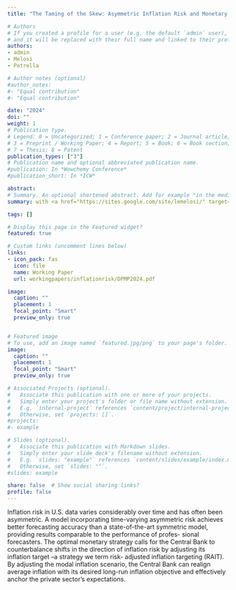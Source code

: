 ```yaml
---
title: "The Taming of the Skew: Asymmetric Inflation Risk and Monetary Policy"

# Authors
# If you created a profile for a user (e.g. the default `admin` user), write the username (folder name) here
# and it will be replaced with their full name and linked to their profile.
authors:
- admin
- Melosi
- Petrella

# Author notes (optional)
#author_notes:
#- "Equal contribution"
#- "Equal contribution"

date: "2024"
doi: ""
weight: 1
# Publication type.
# Legend: 0 = Uncategorized; 1 = Conference paper; 2 = Journal article;
# 3 = Preprint / Working Paper; 4 = Report; 5 = Book; 6 = Book section;
# 7 = Thesis; 8 = Patent
publication_types: ["3"]
# Publication name and optional abbreviated publication name.
#publication: In *Wowchemy Conference*
#publication_short: In *ICW*

abstract:
# Summary. An optional shortened abstract. Add for example "in the media"
summary: with <a href="https://sites.google.com/site/lemelosi/" target="_blank" rel="noopener noreferrer"> Leonardo Melosi</a> (University of Warwick) and <a href="https://sites.google.com/a/ivanpetrella.com/www/" target="_blank" rel="noopener noreferrer">Ivan Petrella</a> (University of Warwick).

tags: []

# Display this page in the Featured widget?
featured: true

# Custom links (uncomment lines below)
links:
- icon_pack: fas
  icon: file
  name: Working Paper
  url: workingpapers/inflationrisk/DPMP2024.pdf

image:
  caption: ""
  placement: 1
  focal_point: "Smart"
  preview_only: true


# Featured image
# To use, add an image named `featured.jpg/png` to your page's folder.
image:
  caption: ""
  placement: 1
  focal_point: "Smart"
  preview_only: true

# Associated Projects (optional).
#   Associate this publication with one or more of your projects.
#   Simply enter your project's folder or file name without extension.
#   E.g. `internal-project` references `content/project/internal-project/index.md`.
#   Otherwise, set `projects: []`.
#projects:
#- example

# Slides (optional).
#   Associate this publication with Markdown slides.
#   Simply enter your slide deck's filename without extension.
#   E.g. `slides: "example"` references `content/slides/example/index.md`.
#   Otherwise, set `slides: ""`.
#slides: example

share: false  # Show social sharing links?
profile: false
---
```

Inflation risk in U.S. data varies considerably over time and has often been asymmetric. A
model incorporating time-varying asymmetric risk achieves better forecasting accuracy than a
state-of-the-art symmetric model, providing results comparable to the performance of profes-
sional forecasters. The optimal monetary strategy calls for the Central Bank to counterbalance
shifts in the direction of inflation risk by adjusting its inflation target –a strategy we term risk-
adjusted inflation targeting (RAIT). By adjusting the modal inflation scenario, the Central
Bank can realign average inflation with its desired long-run inflation objective and effectively
anchor the private sector’s expectations.